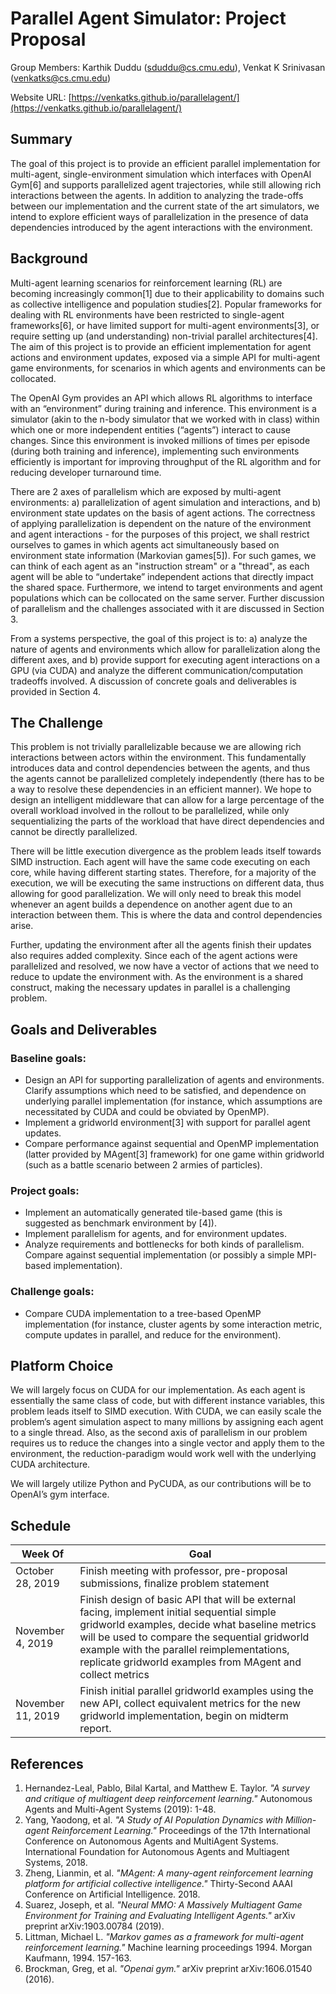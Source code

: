 # Parallel Agent Simulator: Project Proposal

Group Members: Karthik Duddu (sduddu@cs.cmu.edu), Venkat K Srinivasan (venkatks@cs.cmu.edu)

Website URL: [https://venkatks.github.io/parallelagent/](https://venkatks.github.io/parallelagent/)

## Summary

The goal of this project is to provide an efficient parallel implementation for multi-agent, single-environment simulation which interfaces with OpenAI Gym[6] and supports parallelized agent trajectories, while still allowing rich interactions between the agents. In addition to analyzing the trade-offs between our implementation and the current state of the art simulators, we intend to explore efficient ways of parallelization in the presence of data dependencies introduced by the agent interactions with the environment.

## Background

Multi-agent learning scenarios for reinforcement learning (RL) are becoming increasingly common[1] due to their applicability to domains such as collective intelligence and population studies[2]. Popular frameworks for dealing with RL environments have been restricted to single-agent frameworks[6], or have limited support for multi-agent environments[3], or require setting up (and understanding) non-trivial parallel architectures[4]. The aim of this project is to provide an efficient implementation for agent actions and environment updates, exposed via a simple API for multi-agent game environments, for scenarios in which agents and environments can be collocated.

The OpenAI Gym provides an API which allows RL algorithms to interface with an “environment” during training and inference. This environment is a simulator (akin to the n-body simulator that we worked with in class) within which one or more independent entities (“agents”) interact to cause changes. Since this environment is invoked millions of times per episode (during both training and inference), implementing such environments efficiently is important for improving throughput of the RL algorithm and for reducing developer turnaround time.

There are 2 axes of parallelism which are exposed by multi-agent environments: a) parallelization of agent simulation and interactions, and b) environment state updates on the basis of agent actions. The correctness of applying parallelization is dependent on the nature of the environment and agent interactions - for the purposes of this project, we shall restrict ourselves to games in which agents act simultaneously based on environment state information (Markovian games[5]). For such games, we can think of each agent as an "instruction stream" or a "thread", as each agent will be able to “undertake” independent actions that directly impact the shared space. Furthermore, we intend to target environments and agent populations which can be collocated on the same server. Further discussion of parallelism and the challenges associated with it are discussed in Section 3.

From a systems perspective, the goal of this project is to: a) analyze the nature of agents and environments which allow for parallelization along the different axes, and b) provide support for executing agent interactions on a GPU (via CUDA) and analyze the different communication/computation tradeoffs involved. A discussion of concrete goals and deliverables is provided in Section 4.

## The Challenge

This problem is not trivially parallelizable because we are allowing rich interactions between actors within the environment. This fundamentally introduces data and control dependencies between the agents, and thus the agents cannot be parallelized completely independently (there has to be a way to resolve these dependencies in an efficient manner). We hope to design an intelligent middleware that can allow for a large percentage of the overall workload involved in the rollout to be parallelized, while only sequentializing the parts of the workload that have direct dependencies and cannot be directly parallelized.

There will be little execution divergence as the problem leads itself towards SIMD instruction. Each agent will have the same code executing on each core, while having different starting states. Therefore, for a majority of the execution, we will be executing the same instructions on different data, thus allowing for good parallelization. We will only need to break this model whenever an agent builds a dependence on another agent due to an interaction between them. This is where the data and control dependencies arise. 

Further, updating the environment after all the agents finish their updates also requires added complexity. Since each of the agent actions were parallelized and resolved, we now have a vector of actions that we need to reduce to update the environment with. As the environment is a shared construct, making the necessary updates in parallel is a challenging problem. 

## Goals and Deliverables

### Baseline goals:

- Design an API for supporting parallelization of agents and environments. Clarify assumptions which need to be satisfied, and dependence on underlying parallel implementation (for instance, which assumptions are necessitated by CUDA and could be obviated by OpenMP).
- Implement a gridworld environment[3] with support for parallel agent updates.
- Compare performance against sequential and OpenMP implementation (latter provided by MAgent[3] framework) for one game within gridworld (such as a battle scenario between 2 armies of particles).

### Project goals:
- Implement an automatically generated tile-based game (this is suggested as benchmark environment by [4]).
- Implement parallelism for agents, and for environment updates.
- Analyze requirements and bottlenecks for both kinds of parallelism. Compare against sequential implementation (or possibly a simple MPI-based implementation).

### Challenge goals:
- Compare CUDA implementation to a tree-based OpenMP implementation (for instance, cluster agents by some interaction metric, compute updates in parallel, and reduce for the environment).

## Platform Choice

We will largely focus on CUDA for our implementation. As each agent is essentially the same class of code, but with different instance variables, this problem leads itself to SIMD execution. With CUDA, we can easily scale the problem’s agent simulation aspect to many millions by assigning each agent to a single thread. Also, as the second axis of parallelism in our problem requires us to reduce the changes into a single vector and apply them to the environment, the reduction-paradigm would work well with the underlying CUDA architecture. 

We will largely utilize Python and PyCUDA, as our contributions will be to OpenAI’s gym interface.

## Schedule

| Week Of      | Goal |
| ----------- | ----------- |
| October 28, 2019      | Finish meeting with professor, pre-proposal submissions, finalize problem statement       |
| November 4, 2019  | Finish design of basic API that will be external facing, implement initial sequential simple gridworld examples, decide what baseline metrics will be used to compare the sequential gridworld example with the parallel reimplementations, replicate gridworld examples from MAgent and collect metrics        |
| November 11, 2019  | Finish initial parallel gridworld examples using the new API, collect equivalent metrics for the new gridworld implementation, begin on midterm report.   |


## References

1. Hernandez-Leal, Pablo, Bilal Kartal, and Matthew E. Taylor. _"A survey and critique of multiagent deep reinforcement learning."_ Autonomous Agents and Multi-Agent Systems (2019): 1-48.
2. Yang, Yaodong, et al. _"A Study of AI Population Dynamics with Million-agent Reinforcement Learning."_ Proceedings of the 17th International Conference on Autonomous Agents and MultiAgent Systems. International Foundation for Autonomous Agents and Multiagent Systems, 2018.
3. Zheng, Lianmin, et al. _"MAgent: A many-agent reinforcement learning platform for artificial collective intelligence."_ Thirty-Second AAAI Conference on Artificial Intelligence. 2018.
4. Suarez, Joseph, et al. _"Neural MMO: A Massively Multiagent Game Environment for Training and Evaluating Intelligent Agents."_ arXiv preprint arXiv:1903.00784 (2019).
5. Littman, Michael L. _"Markov games as a framework for multi-agent reinforcement learning."_ Machine learning proceedings 1994. Morgan Kaufmann, 1994. 157-163.
6. Brockman, Greg, et al. _"Openai gym."_ arXiv preprint arXiv:1606.01540 (2016).

